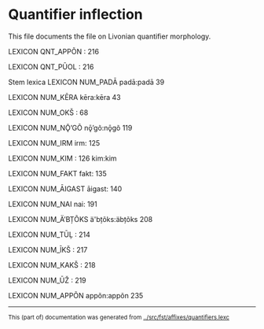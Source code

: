 # Quantifier inflection
This file documents the file on Livonian quantifier morphology.



LEXICON QNT_APPÕN  : 216

LEXICON QNT_PŪOL  : 216

Stem lexica
LEXICON NUM_PADĀ  padā:padā 39

LEXICON NUM_KĒRA  kēra:kēra 43

LEXICON NUM_OKŠ  : 68






LEXICON NUM_NǬʼGÕ  nǭʼgõ:nǭgõ 119

LEXICON NUM_IRM  irm: 125

LEXICON NUM_KIM  : 126 kim:kim


LEXICON NUM_FAKT  fakt: 135

LEXICON NUM_ĀIGAST  āigast: 140





LEXICON NUM_NAI  nai: 191




LEXICON NUM_ÄʼBȚÕKS  ä'bțõks:äbțõks 208

LEXICON NUM_TŪĻ  : 214


LEXICON NUM_ĪKŠ  : 217

LEXICON NUM_KAKŠ  : 218

LEXICON NUM_ŪŽ  : 219

LEXICON NUM_APPÕN  appõn:appõn 235




* * *
<small>This (part of) documentation was generated from [../src/fst/affixes/quantifiers.lexc](http://github.com/giellalt/lang-liv/blob/main/../src/fst/affixes/quantifiers.lexc)</small>